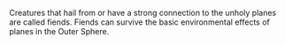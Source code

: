 Creatures that hail from or have a strong connection to the unholy planes are called fiends. Fiends can survive the basic environmental effects of planes in the Outer Sphere.
